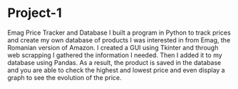 # Project-1
Emag Price Tracker and Database
I built a program in Python to track prices and create my own database of products I was interested in from Emag, the Romanian version of Amazon. I created a GUI using Tkinter and through web scrapping I gathered the information I needed. Then I added it to my database using Pandas. As a result, the product is saved in the database and you are able to check the highest and lowest price and even display a graph to see the evolution of the price.
